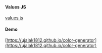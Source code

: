 #### Values JS

[values.js](https://github.com/noeldelgado/values.js)

#### Demo
[https://ujalak1812.github.io/color-generator](https://ujalak1812.github.io/color-generator)